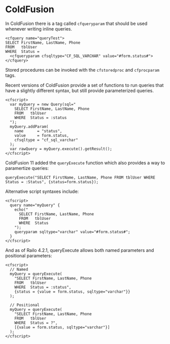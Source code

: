 ColdFusion
==========

In ColdFusion there is a tag called `cfqueryparam` that should be used whenever writing inline queries.

    <cfquery name="queryTest">
    SELECT FirstName, LastName, Phone
    FROM   tblUser
    WHERE  Status =
      <cfqueryparam cfsqltype="CF_SQL_VARCHAR" value="#form.status#">
    </cfquery>


Stored procedures can be invoked with the `cfstoredproc` and `cfprocparam` tags.

Recent versions of ColdFusion provide a set of functions to run queries that
have a slightly different syntax, but still provide parameterized queries.


    <cfscript>
      var myQuery = new Query(sql="
        SELECT FirstName, LastName, Phone
        FROM   tblUser
        WHERE  Status = :status
      ");
      myQuery.addParam(
        name      = "status",
        value     = form.status,
        cfsqltype = "cf_sql_varchar"
      );
      var rawQuery = myQuery.execute().getResult();
    </cfscript>

ColdFusion 11 added the `queryExecute` function which also provides a way to paramertize queries:

    queryExecute("SELECT FirstName, LastName, Phone FROM tblUser WHERE Status = :Status", {status=form.status});

Alternative script syntaxes include:

    <cfscript>
      query name="myQuery" {
        echo("
          SELECT FirstName, LastName, Phone
          FROM   tblUser
          WHERE  Status
        ");
        queryparam sqltype="varchar" value="#form.status#";
      }
    </cfscript>

And as of Railo 4.2.1, queryExecute allows both named parameters and positional parameters:

    <cfscript>
      // Named
      myQuery = queryExecute(
        "SELECT FirstName, LastName, Phone
        FROM   tblUser
        WHERE  Status = :status",
        {status = {value = form.status, sqltype="varchar"}}
      );

      // Positional
      myQuery = queryExecute(
        "SELECT FirstName, LastName, Phone
        FROM   tblUser
        WHERE  Status = ?",
        [{value = form.status, sqltype="varchar"}]
      );
    </cfscript>
